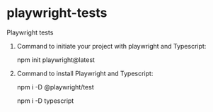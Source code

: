 # playwright-tests
Playwright tests 

1. Command to initiate your project with playwright and Typescript:

    npm init playwright@latest

2. Command to install Playwright and Typescript:

    npm i -D @playwright/test

    npm i -D typescript

